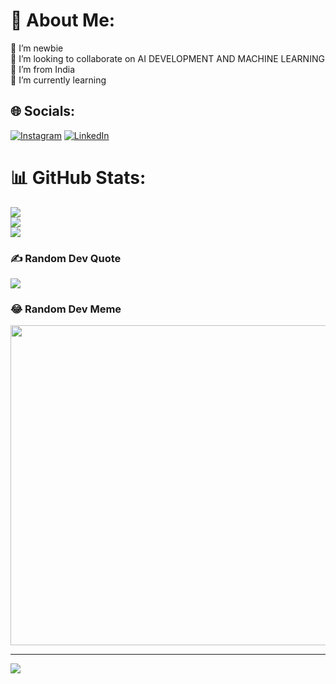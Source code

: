 # 💫 About Me:
🔭 I’m newbie<br>👯 I’m looking to collaborate on AI DEVELOPMENT AND MACHINE LEARNING<br>🤝 I’m from India<br>🌱 I’m currently learning<br>


## 🌐 Socials:
[![Instagram](https://img.shields.io/badge/Instagram-%23E4405F.svg?logo=Instagram&logoColor=white)](https://instagram.com/mad__man__heman) [![LinkedIn](https://img.shields.io/badge/LinkedIn-%230077B5.svg?logo=linkedin&logoColor=white)](https://linkedin.com/in/Hari-Heman) 
# 📊 GitHub Stats:
![](https://github-readme-stats.vercel.app/api?username=MAD-MAN-HEMAN&theme=dark&hide_border=true&include_all_commits=true&count_private=false)<br/>
![](https://github-readme-streak-stats.herokuapp.com/?user=MAD-MAN-HEMAN&theme=dark&hide_border=true)<br/>
![](https://github-readme-stats.vercel.app/api/top-langs/?username=MAD-MAN-HEMAN&theme=dark&hide_border=true&include_all_commits=true&count_private=false&layout=compact)

### ✍️ Random Dev Quote
![](https://quotes-github-readme.vercel.app/api?type=horizontal&theme=merko)

### 😂 Random Dev Meme
<img src="https://rm.up.railway.app/" width="512px"/>

---
[![](https://visitcount.itsvg.in/api?id=MAD-MAN-HEMAN&icon=6&color=6)](https://visitcount.itsvg.in)

<!-- Proudly created with GPRM ( https://gprm.itsvg.in ) -->
<!---
MAD-MAN-HEMAN/MAD-MAN-HEMAN is a ✨ special ✨ repository because its `README.md` (this file) appears on your GitHub profile.
You can click the Preview link to take a look at your changes.
--->
